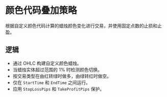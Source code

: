 # 颜色代码叠加策略

根据自定义颜色代码计算的蜡烛颜色变化进行交易，并使用固定点数的止损和止盈。

## 逻辑
- 通过 OHLC 构建自定义颜色蜡烛。
- 当蜡烛实体超过范围的 1% 时检测颜色切换。
- 按交易类型在由红转绿时做多，由绿转红时做空。
- 仅在 `StartTime` 和 `EndTime` 之间运行。
- 应用 `StopLossPips` 和 `TakeProfitPips` 保护。
